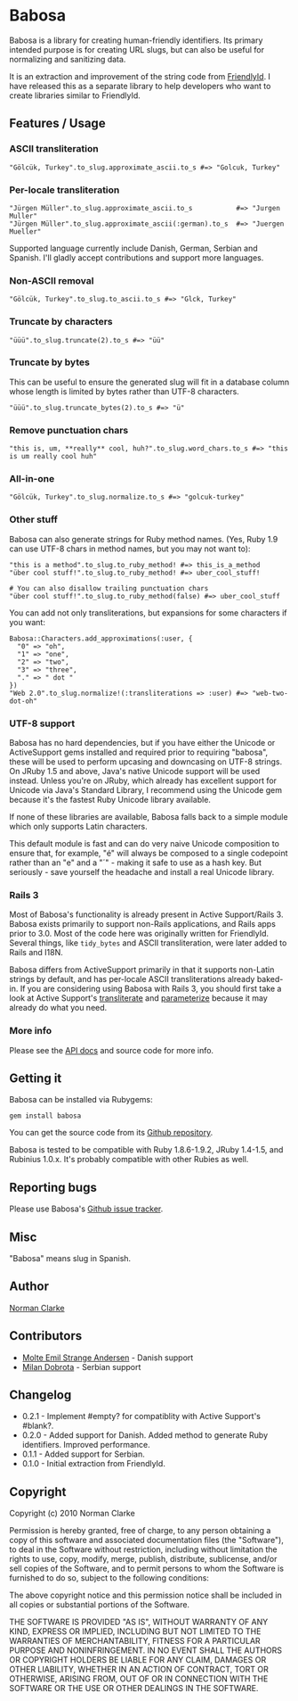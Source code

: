 # Babosa

Babosa is a library for creating human-friendly identifiers. Its primary
intended purpose is for creating URL slugs, but can also be useful for
normalizing and sanitizing data.

It is an extraction and improvement of the string code from
[FriendlyId](http://github.com/norman/friendly_id). I have released this as a
separate library to help developers who want to create libraries similar to
FriendlyId.

## Features / Usage

### ASCII transliteration

    "Gölcük, Turkey".to_slug.approximate_ascii.to_s #=> "Golcuk, Turkey"

### Per-locale transliteration

    "Jürgen Müller".to_slug.approximate_ascii.to_s           #=> "Jurgen Muller"
    "Jürgen Müller".to_slug.approximate_ascii(:german).to_s  #=> "Juergen Mueller"

Supported language currently include Danish, German, Serbian and Spanish. I'll
gladly accept contributions and support more languages.

### Non-ASCII removal

    "Gölcük, Turkey".to_slug.to_ascii.to_s #=> "Glck, Turkey"

### Truncate by characters

    "üüü".to_slug.truncate(2).to_s #=> "üü"

### Truncate by bytes

This can be useful to ensure the generated slug will fit in a database column
whose length is limited by bytes rather than UTF-8 characters.

    "üüü".to_slug.truncate_bytes(2).to_s #=> "ü"

### Remove punctuation chars

    "this is, um, **really** cool, huh?".to_slug.word_chars.to_s #=> "this is um really cool huh"

### All-in-one

    "Gölcük, Turkey".to_slug.normalize.to_s #=> "golcuk-turkey"

### Other stuff

Babosa can also generate strings for Ruby method names. (Yes, Ruby 1.9 can use UTF-8 chars
in method names, but you may not want to):


    "this is a method".to_slug.to_ruby_method! #=> this_is_a_method
    "über cool stuff!".to_slug.to_ruby_method! #=> uber_cool_stuff!

    # You can also disallow trailing punctuation chars
    "über cool stuff!".to_slug.to_ruby_method(false) #=> uber_cool_stuff


You can add not only transliterations, but expansions for some characters if you want:

    Babosa::Characters.add_approximations(:user, {
      "0" => "oh",
      "1" => "one",
      "2" => "two",
      "3" => "three",
      "." => " dot "
    })
    "Web 2.0".to_slug.normalize!(:transliterations => :user) #=> "web-two-dot-oh"

### UTF-8 support

Babosa has no hard dependencies, but if you have either the Unicode or
ActiveSupport gems installed and required prior to requiring "babosa", these
will be used to perform upcasing and downcasing on UTF-8 strings. On JRuby 1.5
and above, Java's native Unicode support will be used instead. Unless you're on
JRuby, which already has excellent support for Unicode via Java's Standard
Library, I recommend using the Unicode gem because it's the fastest Ruby
Unicode library available.

If none of these libraries are available, Babosa falls back to a simple module
which only supports Latin characters.

This default module is fast and can do very naive Unicode composition to ensure
that, for example, "é" will always be composed to a single codepoint rather
than an "e" and a "´" - making it safe to use as a hash key. But seriously -
save yourself the headache and install a real Unicode library.


### Rails 3

Most of Babosa's functionality is already present in Active Support/Rails 3.
Babosa exists primarily to support non-Rails applications, and Rails apps prior
to 3.0. Most of the code here was originally written for FriendlyId. Several
things, like `tidy_bytes` and ASCII transliteration, were later added to Rails
and I18N.

Babosa differs from ActiveSupport primarily in that it supports non-Latin
strings by default, and has per-locale ASCII transliterations already baked-in. If
you are considering using Babosa with Rails 3, you should first take a look at
Active Support's
[transliterate](http://edgeapi.rubyonrails.org/classes/ActiveSupport/Inflector.html#M000565)
and
[parameterize](http://edgeapi.rubyonrails.org/classes/ActiveSupport/Inflector.html#M000566)
because it may already do what you need.

### More info

Please see the [API docs](http://norman.github.com/babosa) and source code for more info.

## Getting it

Babosa can be installed via Rubygems:

    gem install babosa

You can get the source code from its [Github repository](http://github.com/norman/babosa).

Babosa is tested to be compatible with Ruby 1.8.6-1.9.2, JRuby 1.4-1.5, and
Rubinius 1.0.x. It's probably compatible with other Rubies as well.

## Reporting bugs

Please use Babosa's [Github issue tracker](http://github.com/norman/babosa/issues).


## Misc

"Babosa" means slug in Spanish.

## Author

[Norman Clarke](http://njclarke.com)

## Contributors

* [Molte Emil Strange Andersen](http://github.com/molte) - Danish support
* [Milan Dobrota](http://github.com/milandobrota) - Serbian support


## Changelog

* 0.2.1 - Implement #empty? for compatiblity with Active Support's #blank?.
* 0.2.0 - Added support for Danish. Added method to generate Ruby identifiers. Improved performance.
* 0.1.1 - Added support for Serbian.
* 0.1.0 - Initial extraction from FriendlyId.

## Copyright

Copyright (c) 2010 Norman Clarke

Permission is hereby granted, free of charge, to any person obtaining a copy of
this software and associated documentation files (the "Software"), to deal in
the Software without restriction, including without limitation the rights to
use, copy, modify, merge, publish, distribute, sublicense, and/or sell copies
of the Software, and to permit persons to whom the Software is furnished to do
so, subject to the following conditions:

The above copyright notice and this permission notice shall be included in all
copies or substantial portions of the Software.

THE SOFTWARE IS PROVIDED "AS IS", WITHOUT WARRANTY OF ANY KIND, EXPRESS OR
IMPLIED, INCLUDING BUT NOT LIMITED TO THE WARRANTIES OF MERCHANTABILITY,
FITNESS FOR A PARTICULAR PURPOSE AND NONINFRINGEMENT. IN NO EVENT SHALL THE
AUTHORS OR COPYRIGHT HOLDERS BE LIABLE FOR ANY CLAIM, DAMAGES OR OTHER
LIABILITY, WHETHER IN AN ACTION OF CONTRACT, TORT OR OTHERWISE, ARISING FROM,
OUT OF OR IN CONNECTION WITH THE SOFTWARE OR THE USE OR OTHER DEALINGS IN THE
SOFTWARE.
